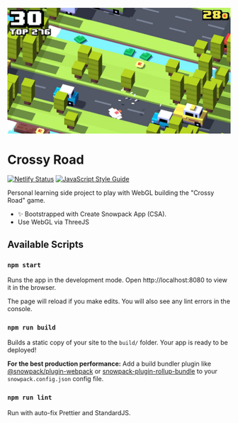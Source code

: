 ![](./screenshot.jpeg)

# Crossy Road

[![Netlify Status](https://api.netlify.com/api/v1/badges/14fbd5a8-8583-40c1-85c0-9f9377575caa/deploy-status)](https://app.netlify.com/sites/crossy-road/deploys)
[![JavaScript Style Guide](https://img.shields.io/badge/code_style-standard-brightgreen.svg)](https://standardjs.com)


Personal learning side project to play with WebGL building the "Crossy Road" game.
- ✨ Bootstrapped with Create Snowpack App (CSA).
- Use WebGL via ThreeJS

## Available Scripts

### `npm start`

Runs the app in the development mode.
Open http://localhost:8080 to view it in the browser.

The page will reload if you make edits.
You will also see any lint errors in the console.

### `npm run build`

Builds a static copy of your site to the `build/` folder.
Your app is ready to be deployed!

**For the best production performance:** Add a build bundler plugin like [@snowpack/plugin-webpack](https://github.com/snowpackjs/snowpack/tree/main/plugins/plugin-webpack) or [snowpack-plugin-rollup-bundle](https://github.com/ParamagicDev/snowpack-plugin-rollup-bundle) to your `snowpack.config.json` config file.

### `npm run lint`

Run with auto-fix Prettier and StandardJS.

